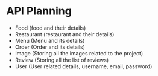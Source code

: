 # API Planning

- Food (food and their details)
- Restaurant (restaurant and their details)
- Menu (Menu and its details)
- Order (Order and its details)
- Image (Storing all the images related to the project)
- Review (Storing all the list of reviews)
- User (User related details, username, email, password)
